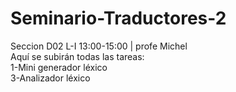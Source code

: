 # Seminario-Traductores-2
Seccion D02 L-I 13:00-15:00 | profe Michel <br>
Aquí se subirán todas las tareas: <br>
1-Mini generador léxico <br>
3-Analizador léxico <br>
